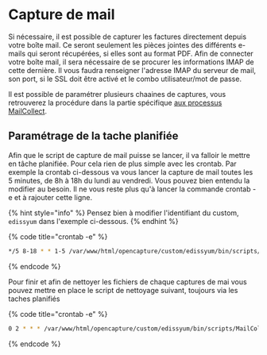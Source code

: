 # Capture de mail

Si nécessaire, il est possible de capturer les factures directement depuis votre boîte mail. Ce seront seulement les pièces jointes des différents e-mails qui seront récupérées, si elles sont au format PDF. Afin de connecter votre boîte mail, il sera nécessaire de se procurer les informations IMAP de cette dernière. Il vous faudra renseigner l'adresse IMAP du serveur de mail, son port, si le SSL doit être activé et le combo utilisateur/mot de passe.

Il est possible de paramétrer plusieurs chaaines de captures, vous retrouverez la procédure dans la partie spécifique [aux processus MailCollect](../../parametrages/reglages-generaux/mailcollect.md).

## Paramétrage de la tache planifiée

Afin que le script de capture de mail puisse se lancer, il va falloir le mettre en tâche planifiée. Pour cela rien de plus simple avec les crontab. Par exemple la crontab ci-dessous va vous lancer la capture de mail toutes les 5 minutes, de 8h à 18h du lundi au vendredi. Vous pouvez bien entendu la modifier au besoin. Il ne vous reste plus qu'à lancer la commande crontab -e et à rajouter cette ligne.

{% hint style="info" %}
Pensez bien à modifier l'identifiant du custom, `edissyum` dans l'exemple ci-dessous.
{% endhint %}

{% code title="crontab -e" %}
```bash
*/5 8-18 * * 1-5 /var/www/html/opencapture/custom/edissyum/bin/scripts/launch_MAIL.sh &> /dev/null
```
{% endcode %}

Pour finir et afin de nettoyer les fichiers de chaque captures de mai vous pouvez mettre en place le script de nettoyage suivant, toujours via les taches planifiés

{% code title="crontab -e" %}
```bash
0 2 * * * /var/www/html/opencapture/custom/edissyum/bin/scripts/MailCollect/clean.sh &> /dev/null
```
{% endcode %}
